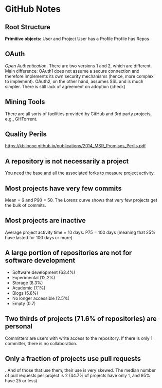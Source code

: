 # GitHub Notes

Root Structure
--
**Primitive objects:** User and Project
User has a Profile
Profile has Repos

OAuth
--
*Open Authentication*. There are two versions 1 and 2, which are different. Main difference: OAuth1 does not assume a secure connection and therefore implements its own security mechanisms (hence, more complex to implement). OAuth2, on the other hand, assumes SSL and is much simpler. There is still lack of agreement on adoption (check)

Mining Tools
--
There are all sorts of facilities provided by GitHub and 3rd party projects, e.g., GHTorrent.

Quality Perils
--
https://kblincoe.github.io/publications/2014_MSR_Promises_Perils.pdf

A repository is not necessarily a project
-
You need the base and all the associated forks to measure project activity.

Most projects have very few commits
-
Mean = 6 and P90 = 50. The Lorenz curve shows that very few projects get the bulk of commits.

Most projects are inactive
-
Average project activity time = 10 days. P75 = 100 days (meaning that 25% have lasted for 100 days or more)

A large portion of repositories are not for software development
-
- Software development (63.4%)
- Experimental (12.2%)
- Storage (8.3%)
- Academic (7.1%)
- Blogs (5.8%)
- No longer accessible (2.5%)
- Empty (0.7)

Two thirds of projects (71.6% of repositories) are personal
-
Committers are users with write access to the repository. If there is only 1 committer, there is no collaboration.

Only a fraction of projects use pull requests
-
. And of those that use them, their use is very skewed. The median number of pull requests per project is 2 (44.7% of projects have only 1, and 95% have 25 or less)
